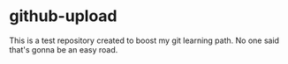 # github-upload
This is a test repository created to boost my git learning path. No one said that's gonna be an easy road.

